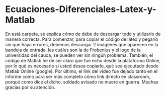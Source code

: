 # Ecuaciones-Diferenciales-Latex-y-Matlab
En está carpeta, se explica cómo de debe de descargar todo y utilizarlo de manera correcta.
Para comenzar, para copiar el código de látex y pegarlo sin que haya errores, debemos descargar 2 imágenes que aparecen en la bandeja de entrada, las cuáles son la de Frobenius y el logo de la universidad del cauca, se pueden ver sin ningún problema. También, el código de Matlab he de ser claro que fue echo desde la plataforma Online, por lo qué es necesario si usted desea copiarlo, qué sea ejecutado desde Matlab Online (google). Por último, el link del video fue dejado tanto en el informe como para ser más completo cómo link directo en classroom, porqué como dice el dicho, soldado avisado no muere en guerra.
Muchas gracias por su atención.
 
